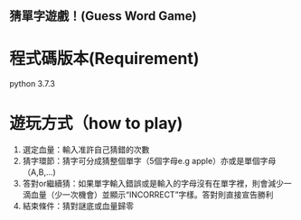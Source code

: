 ## 猜單字遊戲！(Guess Word Game)

#  程式碼版本(Requirement)
   python 3.7.3 
   
#  遊玩方式（how to play)
   1. 選定血量：輸入准許自己猜錯的次數
   2. 猜字環節：猜字可分成猜整個單字（5個字母e.g apple）亦或是單個字母（A,B,...)
   3. 答對or繼續猜：如果單字輸入錯誤或是輸入的字母沒有在單字裡，則會減少一滴血量（少一次機會）並顯示“INCORRECT”字樣。答對則直接宣告勝利
   4. 結束條件：猜對謎底或血量歸零

